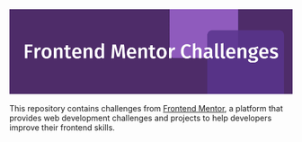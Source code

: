 <div align="center">
    <a href="#">
    <img src="./assets/banner.png" /> 
    </a>
</div>

This repository contains challenges from [Frontend Mentor](https://www.frontendmentor.io), a platform that provides web development challenges and projects to help developers improve their frontend skills.
